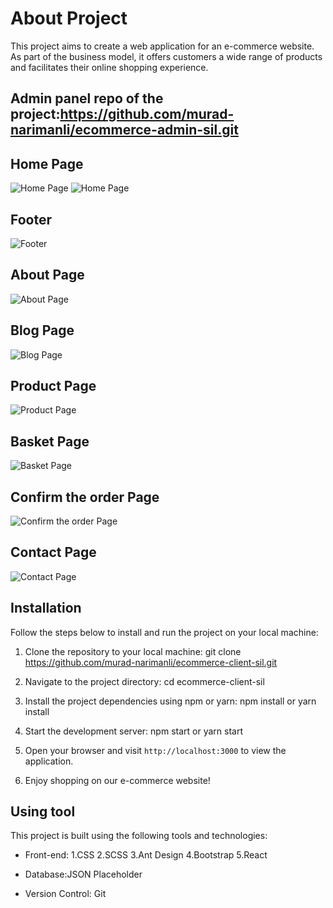 # About Project

This project aims to create a web application for an e-commerce website. As part of the business model, it offers customers a wide range of products and facilitates their online shopping experience.
## Admin panel repo of the project:https://github.com/murad-narimanli/ecommerce-admin-sil.git

## Home Page

![Home Page](https://github.com/murad-narimanli/ecommerce-client-sil/assets/100444320/e43e464d-d537-4e4a-94c1-b1af056917e3)
![Home Page](https://github.com/murad-narimanli/ecommerce-client-sil/assets/100444320/51072ef4-dbc8-46a2-9d2f-16541514bd3d)

## Footer

![Footer](https://github.com/murad-narimanli/ecommerce-client-sil/assets/100444320/6c28b6f2-b7cf-46e3-a691-d48b381d8446)

## About Page

![About Page](https://github.com/murad-narimanli/ecommerce-client-sil/assets/100444320/226cb6e4-2467-4514-a34c-932c662bdaee)

## Blog Page

![Blog Page](https://github.com/murad-narimanli/ecommerce-client-sil/assets/100444320/fb97edcf-39bc-4902-9a49-099d6683a5de)

## Product Page

![Product Page](https://github.com/murad-narimanli/ecommerce-client-sil/assets/100444320/10e76ce1-b914-4497-b0bf-38ebbde4de12)

## Basket Page

![Basket Page](https://github.com/murad-narimanli/ecommerce-client-sil/assets/100444320/7374d3e9-9270-4a98-9d99-1ba485e2ff24)

## Confirm the order Page

![Confirm the order Page](https://github.com/murad-narimanli/ecommerce-client-sil/assets/100444320/1d7a403b-aaf4-4d20-8a62-f622584c5ffc)

## Contact Page

![Contact Page](https://github.com/murad-narimanli/ecommerce-client-sil/assets/100444320/057bb503-6c3e-4685-8dee-09312ace6c6c)

## Installation

Follow the steps below to install and run the project on your local machine:

1. Clone the repository to your local machine: git clone https://github.com/murad-narimanli/ecommerce-client-sil.git

2. Navigate to the project directory: cd ecommerce-client-sil
 
3. Install the project dependencies using npm or yarn: npm install or yarn install

4. Start the development server: npm start or yarn start

5. Open your browser and visit `http://localhost:3000` to view the application.

6. Enjoy shopping on our e-commerce website!

## Using tool

This project is built using the following tools and technologies:
- Front-end:
1.CSS
2.SCSS
3.Ant Design
4.Bootstrap
5.React

- Database:JSON Placeholder
- Version Control: Git







